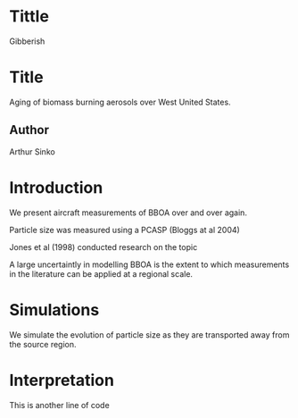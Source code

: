 # Tittle
Gibberish

# Title
Aging of biomass burning aerosols over West United States.

## Author
Arthur Sinko

# Introduction
We present aircraft measurements of BBOA over and over again.

Particle size was measured using a PCASP (Bloggs at al 2004)

Jones et al (1998) conducted research on the topic


A large uncertaintly in modelling BBOA is the extent to which measurements in the literature can be applied at a regional scale.


# Simulations
We simulate the evolution of particle size as they are transported away from the source region.

# Interpretation
This is another line of code


